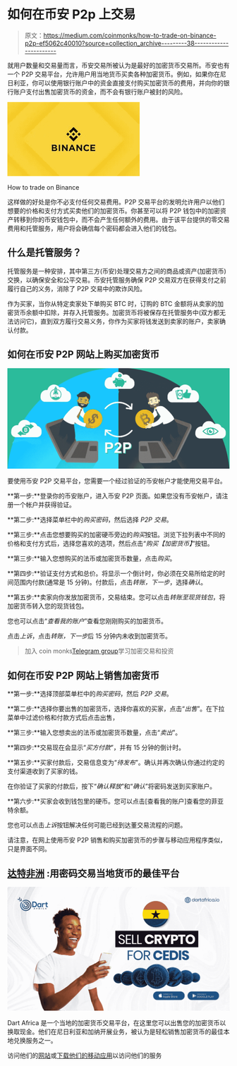# 如何在币安 P2p 上交易

> 原文：<https://medium.com/coinmonks/how-to-trade-on-binance-p2p-ef5062c40010?source=collection_archive---------38----------------------->

就用户数量和交易量而言，币安交易所被认为是最好的加密货币交易所。币安也有一个 P2P 交易平台，允许用户用当地货币买卖各种加密货币。例如，如果你在尼日利亚，你可以使用银行账户中的资金直接支付购买加密货币的费用，并向你的银行账户支付出售加密货币的资金，而不会有银行账户被封的风险。

![](img/03b1c249bbf1450f3290ad7e794c06a1.png)

How to trade on Binance

这样做的好处是你不必支付任何交易费用。P2P 交易平台的发明允许用户以他们想要的价格和支付方式买卖他们的加密货币。你甚至可以将 P2P 钱包中的加密资产转移到你的币安钱包中，而不会产生任何额外的费用。由于该平台提供的零交易费用和托管服务，用户将会确信每个密码都会进入他们的钱包。

## 什么是托管服务？

托管服务是一种安排，其中第三方(币安)处理交易方之间的商品或资产(加密货币)交换，以确保安全和公平交易。币安托管服务确保 P2P 交易双方在获得支付之前履行自己的义务，消除了 P2P 交易中的欺诈风险。

作为买家，当你从特定卖家处下单购买 BTC 时，订购的 BTC 金额将从卖家的加密货币余额中扣除，并存入托管服务。加密货币将被保存在托管服务中(双方都无法访问它)，直到双方履行交易义务，你作为买家将钱发送到卖家的账户，卖家确认付款。

## **如何在币安 P2P 网站上购买加密货币**

![](img/0a5ce1ec4bd4e9a9ba1652fec616a9b1.png)

要使用币安 P2P 交易平台，您需要一个经过验证的币安帐户才能使用交易平台。

**第一步:**登录你的币安账户，进入币安 P2P 页面。如果您没有币安帐户，请注册一个帐户并获得验证。

**第二步:**选择菜单栏中的*购买密码*，然后选择 *P2P 交易*。

**第三步:**点击您想要购买的加密硬币旁边的*购买*按钮。浏览下拉列表中不同的价格和支付方式后，选择您喜欢的选项，然后点击“*购买【加密货币】*”按钮。

**第三步:**输入您想购买的法币或加密货币数量，点击*购买*。

**第四步:**验证支付方式和总价。将显示一个倒计时，你必须在交易所给定的时间范围内付款(通常是 15 分钟)。付款后，点击*转账，下一步*，选择*确认*。

**第五步:**卖家向你发放加密货币，交易结束。您可以点击*转账至现货钱包*，将加密货币转入您的现货钱包。

您也可以点击“*查看我的账户*”查看您刚刚购买的加密货币。

点击*上诉*，点击*转账，下一步*后 15 分钟内未收到加密货币。

> 加入 coin monks[Telegram group](https://t.me/joinchat/Trz8jaxd6xEsBI4p)学习加密交易和投资

## **如何在币安 P2P 网站上销售加密货币**

**第一步:**选择顶部菜单栏中的*购买密码*，然后 *P2P 交易*。

**第二步:**选择你要出售的加密货币，选择你喜欢的买家，点击“*出售*”。在下拉菜单中过滤价格和付款方式后点击出售，

**第三步:**输入您想卖出的法币或加密货币数量，点击“*卖出*”。

**第四步:**交易现在会显示“*买方付款*”，并有 15 分钟的倒计时。

**第五步:**买家付款后，交易信息变为“*待发布*”。确认并再次确认你通过约定的支付渠道收到了买家的钱。

在你验证了买家的付款后，按下“*确认释放*”和“*确认*”将密码发送到买家账户。

**第六步:**买家会收到钱包里的硬币。您可以点击[查看我的账户]查看您的菲亚特余额。

您也可以点击*上诉*按钮解决任何可能已经到达董交易流程的问题。

请注意，在网上使用币安 P2P 销售和购买加密货币的步骤与移动应用程序类似，只是界面不同。

## [**达特非洲**](https://dartafrica.io/) **:用密码交易当地货币的最佳平台**

![](img/1d6536284426ff05ec08a9878bf90bde.png)

Dart Africa 是一个当地的加密货币交易平台，在这里您可以出售您的加密货币以换取现金。他们在尼日利亚和加纳开展业务，被认为是轻松销售加密货币的最佳本地兑换服务之一。

访问他们的[网站](https://dartafrica.io/)或[下载他们的移动应用](https://play.google.com/store/search?q=dart+africa&c=apps)以访问他们的服务